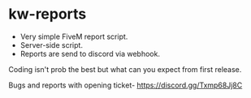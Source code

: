# kw-reports

- Very simple FiveM report script.
- Server-side script.
- Reports are send to discord via webhook.

Coding isn't prob the best but what can you expect from first release.

Bugs and reports with opening ticket- https://discord.gg/Txmp68Jj8C
